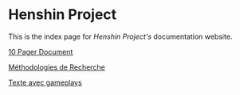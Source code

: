 # Henshin Project

This is the index page for _Henshin Project's_ documentation website.

[10 Pager Document](ten_pager/01.md)

[Méthodologies de Recherche](recherches/methodes_traduction.md)

[Texte avec gameplays](recherches/Txt_avec_gameplays.md)